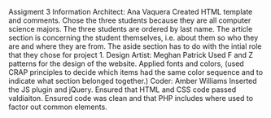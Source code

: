 Assigment 3
Information Architect: Ana Vaquera
    Created HTML template and comments. Chose the three students because they are all computer science majors. The three students are ordered by last name. The article section is concerning the student themselves, i.e. about them so who they are and where they are from. The aside section has to do with the intial role that they chose for project 1.
Design Artist: Meghan Patrick
    Used F and Z patterns for the design of the website. Applied fonts and colors, (used CRAP principles to decide which items had the same color sequence and to indicate what section belonged together.)
Coder: Amber Williams
    Inserted the JS plugin and jQuery. Ensured that HTML and CSS code passed valdiaiton. Ensured code was clean and that PHP includes where used to factor out common elements.